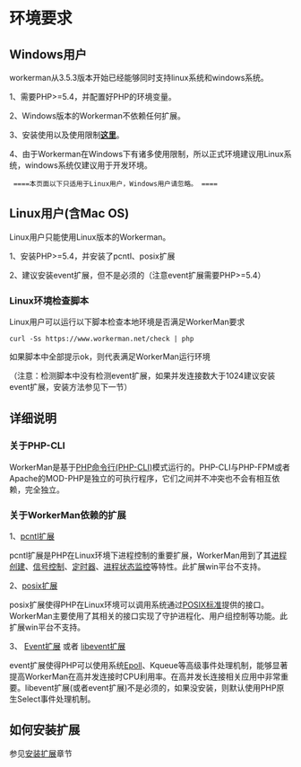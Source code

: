 # 环境要求

## Windows用户
workerman从3.5.3版本开始已经能够同时支持linux系统和windows系统。

1、需要PHP>=5.4，并配置好PHP的环境变量。

2、Windows版本的Workerman不依赖任何扩展。

3、安装使用以及使用限制[**这里**](https://www.workerman.net/windows)。

4、由于Workerman在Windows下有诸多使用限制，所以正式环境建议用Linux系统，windows系统仅建议用于开发环境。

 ``` ====本页面以下只适用于Linux用户，Windows用户请忽略。 ====```


## Linux用户(含Mac OS)
Linux用户只能使用Linux版本的Workerman。

1、安装PHP>=5.4，并安装了pcntl、posix扩展

2、建议安装event扩展，但不是必须的（注意event扩展需要PHP>=5.4）

### Linux环境检查脚本
Linux用户可以运行以下脚本检查本地环境是否满足WorkerMan要求

 ```curl -Ss https://www.workerman.net/check | php```

如果脚本中全部提示ok，则代表满足WorkerMan运行环境

（注意：检测脚本中没有检测event扩展，如果并发连接数大于1024建议安装event扩展，安装方法参见下一节）

## 详细说明

### 关于PHP-CLI

WorkerMan是基于[PHP命令行(PHP-CLI)](https://php.net/manual/zh/features.commandline.php)模式运行的。PHP-CLI与PHP-FPM或者Apache的MOD-PHP是独立的可执行程序，它们之间并不冲突也不会有相互依赖，完全独立。

### 关于WorkerMan依赖的扩展

1、[pcntl扩展](https://cn2.php.net/manual/zh/book.pcntl.php)

pcntl扩展是PHP在Linux环境下进程控制的重要扩展，WorkerMan用到了其[进程创建](https://cn2.php.net/manual/zh/function.pcntl-fork.php)、[信号控制](https://cn2.php.net/manual/zh/function.pcntl-signal.php)、[定时器](https://cn2.php.net/manual/zh/function.pcntl-alarm.php)、[进程状态监控](https://cn2.php.net/manual/zh/function.pcntl-waitpid.php)等特性。此扩展win平台不支持。

2、[posix扩展](https://cn2.php.net/manual/zh/book.posix.php)

posix扩展使得PHP在Linux环境可以调用系统通过[POSIX标准](https://baike.baidu.com/view/209573.htm)提供的接口。WorkerMan主要使用了其相关的接口实现了守护进程化、用户组控制等功能。此扩展win平台不支持。

3、 [Event扩展](https://php.net/manual/zh/book.event.php) 或者 [libevent扩展](https://cn2.php.net/manual/en/book.libevent.php) 

event扩展使得PHP可以使用系统[Epoll](https://baike.baidu.com/view/1385104.htm)、Kqueue等高级事件处理机制，能够显著提高WorkerMan在高并发连接时CPU利用率。在高并发长连接相关应用中非常重要。libevent扩展(或者event扩展)不是必须的，如果没安装，则默认使用PHP原生Select事件处理机制。


## 如何安装扩展

参见[安装扩展](../appendices/install-extension.md)章节


